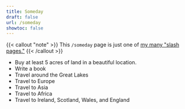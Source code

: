 ```yaml
---
title: Someday
draft: false
url: /someday
showtoc: false
---
```

{{< callout "note" >}}
This `/someday` page is just one of [my many "slash pages."](/slashes)
{{< /callout >}}

- Buy at least 5 acres of land in a beautiful location.
- Write a book
- Travel around the Great Lakes
- Travel to Europe
- Travel to Asia
- Travel to Africa
- Travel to Ireland, Scotland, Wales, and England